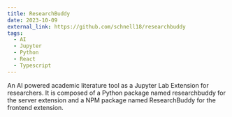 ```yaml
---
title: ResearchBuddy
date: 2023-10-09
external_link: https://github.com/schnell18/researchbuddy
tags:
  - AI
  - Jupyter
  - Python
  - React
  - Typescript
---
```

An AI powered academic literature tool as a Jupyter Lab Extension for researchers. It is composed of a Python package named researchbuddy for the server extension and a NPM package named ResearchBuddy for the frontend extension.


<!--more-->
